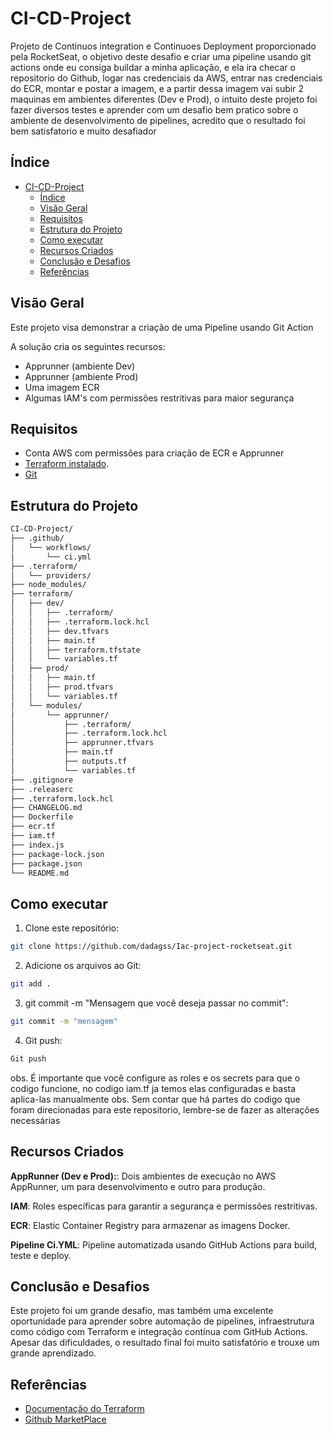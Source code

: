 # CI-CD-Project
Projeto de Continuos integration e Continuoes Deployment proporcionado pela RocketSeat, o objetivo deste desafio e criar uma pipeline usando git actions onde eu consiga buildar a minha aplicação, e ela ira checar o repositorio do Github, logar nas credenciais da AWS, entrar nas credenciais do ECR, montar e postar a imagem, e a partir dessa imagem vai subir 2 maquinas em ambientes diferentes (Dev e Prod), o intuito deste projeto foi fazer diversos testes e aprender com um desafio bem pratico sobre o ambiente de desenvolvimento de pipelines, acredito que o resultado foi bem satisfatorio e muito desafiador


## Índice
- [CI-CD-Project](#ci-cd-project)
  - [Índice](#índice)
  - [Visão Geral](#visão-geral)
  - [Requisitos](#requisitos)
  - [Estrutura do Projeto](#estrutura-do-projeto)
  - [Como executar](#como-executar)
  - [Recursos Criados](#recursos-criados)
  - [Conclusão e Desafios](#conclusão-e-desafios)
  - [Referências](#referências)

## Visão Geral
Este projeto visa demonstrar a criação de uma Pipeline usando Git Action

A solução cria os seguintes recursos:
- Apprunner (ambiente Dev)
- Apprunner (ambiente Prod)
- Uma imagem ECR
- Algumas IAM's com permissões restritivas para maior segurança

## Requisitos
- Conta AWS com permissões para criação de ECR e Apprunner
- [Terraform instalado](https://learn.hashicorp.com/tutorials/terraform/install-cli).
- [Git](https://git-scm.com/downloads)

## Estrutura do Projeto
```bash
CI-CD-Project/
├── .github/
│   └── workflows/
│       └── ci.yml
├── .terraform/
│   └── providers/
├── node_modules/
├── terraform/
│   ├── dev/
│   │   ├── .terraform/
│   │   ├── .terraform.lock.hcl
│   │   ├── dev.tfvars
│   │   ├── main.tf
│   │   ├── terraform.tfstate
│   │   └── variables.tf
│   ├── prod/
│   │   ├── main.tf
│   │   ├── prod.tfvars
│   │   └── variables.tf
│   └── modules/
│       └── apprunner/
│           ├── .terraform/
│           ├── .terraform.lock.hcl
│           ├── apprunner.tfvars
│           ├── main.tf
│           ├── outputs.tf
│           └── variables.tf
├── .gitignore
├── .releaserc
├── .terraform.lock.hcl
├── CHANGELOG.md
├── Dockerfile
├── ecr.tf
├── iam.tf
├── index.js
├── package-lock.json
├── package.json
└── README.md
```

## Como executar
1. Clone este repositório:
```bash
git clone https://github.com/dadagss/Iac-project-rocketseat.git
```

2. Adicione os arquivos ao Git:
```bash
git add .
```

3. git commit -m "Mensagem que você deseja passar no commit":
```bash
git commit -m "mensagem"
```

4. Git push:
```bash
Git push
```

obs. É importante que você configure as roles e os secrets para que o codigo funcione, no codigo iam.tf ja temos elas configuradas e basta aplica-las manualmente
obs. Sem contar que há partes do codigo que foram direcionadas para este repositorio, lembre-se de fazer as alterações necessárias

## Recursos Criados

**AppRunner (Dev e Prod):**: Dois ambientes de execução no AWS AppRunner, um para desenvolvimento e outro para produção.

**IAM**: Roles específicas para garantir a segurança e permissões restritivas.

**ECR**: Elastic Container Registry para armazenar as imagens Docker.

**Pipeline Ci.YML**: Pipeline automatizada usando GitHub Actions para build, teste e deploy.

## Conclusão e Desafios
Este projeto foi um grande desafio, mas também uma excelente oportunidade para aprender sobre automação de pipelines, infraestrutura como código com Terraform e integração contínua com GitHub Actions. Apesar das dificuldades, o resultado final foi muito satisfatório e trouxe um grande aprendizado.

## Referências

- [Documentação do Terraform](https://www.terraform.io/docs)
- [Github MarketPlace](https://github.com/marketplace?query=node+js&type=actions)


